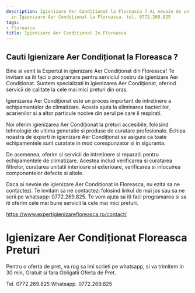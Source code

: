 ```yaml
---
description: Igienizare Aer Condiționat la Floreasca ? Ai nevoie de un profesionist
  in Igienizare Aer Condiționat la Floreasca. tel. 0772.269.825
tags:
- Floreasca
title: Igienizare Aer Condiționat In Floreasca
---
```



## Cauti Igienizare Aer Condiționat la Floreasca ?

Bine ai venit la Expertul in igienizare Aer Condiționat din Floreasca! Te invitam sa iti faci o programare pentru serviciul nostru de igienizare Aer Condiționat. Suntem specializati in igienizarea Aer Condiționat, oferind servicii de calitate la cele mai mici preturi din oras.

Igienizarea Aer Condiționat este un proces important de intretinere a echipamentelor de climatizare. Acesta ajuta la eliminarea bacteriilor, acarienilor si a altor particule nocive din aerul pe care il respirati.

Noi oferim igienizarea Aer Condiționat la preturi accesibile, folosind tehnologie de ultima generatie si produse de curatare profesionale. Echipa noastra de experti in igienizare Aer Condiționat se asigura ca toate echipamentele sunt curatate in mod corespunzator si in siguranta.

De asemenea, oferim si servicii de intretinere si reparatii pentru echipamentele de climatizare. Acestea includ verificarea si curatarea filtrelor, curatarea unitatii interioare si exterioare, verificarea si inlocuirea componentelor defecte si altele.

Daca ai nevoie de igienizare Aer Condiționat in Floreasca, nu ezita sa ne contactezi. Te invitam sa ne contactezi folosind linkul de mai jos sau sa ne scrii pe whatsapp: 0772.269.825. Te vom ajuta sa iti faci programarea si sa iti oferim cele mai bune servicii la cele mai mici preturi. 

https://www.expertigienizarefloreasca.ro/contact/

# Igienizare Aer Condiționat Floreasca Preturi
Pentru o oferta de pret, va rog sa imi scrieti pe whatsapp, si va trimitem in 30 min, Gratuit si fara Obligatii Oferta de Pret.

Tel. 0772.269.825
Whatsapp. 0772.269.825